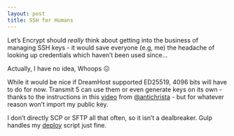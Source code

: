 ```yaml
---
layout: post
title: SSH for Humans
---
```


Let&#8217;s Encrypt should _really_ think about getting into the business of managing SSH keys - it would save everyone (e.g, me) the headache of looking up credentials which haven&#8217;t been used since&#8230;

Actually, I have no idea, Whoops :confounded: 

While it would be nice if DreamHost supported ED25519, 4096 bits will have to do for now. Transmit 5 can use them or even generate keys on its own - thanks to the instructions in this [video][] from [@antichrista][] - but for whatever reason won&#8217;t import my public key.

I don&#8217;t directly SCP or SFTP all that often, so it isn&#8217;t a dealbreaker. Gulp handles my [deploy][] script just fine.

[video]: https://twitter.com/antichrista/status/994270747567669248

[@antichrista]: https://twitter.com/antichrista

[deploy]: https://github.com/chrisfinazzo/microblog/blob/master/gulpfile.js
